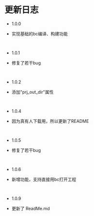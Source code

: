 # 更新日志

- 1.0.0

- 实现基础的bc编译、构建功能

<br>

- 1.0.1

- 修复了若干bug

<br>

- 1.0.2

- 添加"prj_out_dir"属性

<br>

- 1.0.4

- 因为真有人下载用，所以更新了README

<br>

- 1.0.5

- 修复了若干bug

<br>

- 1.0.6

- 新增功能，支持直接用bc打开工程

<br>

- 1.0.9

- 更新了 ReadMe.md